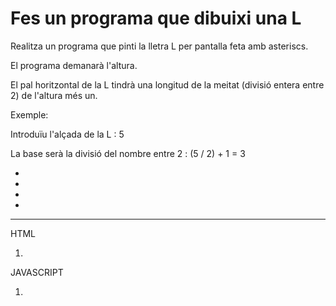 # Fes un programa que dibuixi una L

Realitza un programa que pinti la lletra L per pantalla feta amb asteriscs.

El programa demanarà l'altura.

El pal horitzontal de la L tindrà una longitud de la meitat (divisió entera entre 2) de l'altura més un.

Exemple:

Introduïu l'alçada de la L : 5

La base serà  la divisió del nombre entre 2 : (5 / 2) + 1 = 3

*

*

*

*

* * *

HTML

1. 


JAVASCRIPT

1. 
